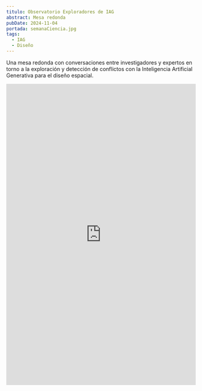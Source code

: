 ```yaml
---
titulo: Observatorio Exploradores de IAG
abstract: Mesa redonda
pubDate: 2024-11-04
portada: semanaCiencia.jpg
tags:
  - IAG
  - Diseño
---
```

Una mesa redonda con conversaciones entre investigadores y expertos en torno a la exploración y detección de conflictos con la Inteligencia Artificial Generativa para el diseño espacial.

<iframe width="100%" height="800" src="https://miro.com/app/live-embed/uXjVLGrNRys=/?moveToViewport=-2905,3448,11348,5721&embedId=620945026968" frameborder="0" scrolling="no" allow="fullscreen; clipboard-read; clipboard-write" allowfullscreen></iframe>